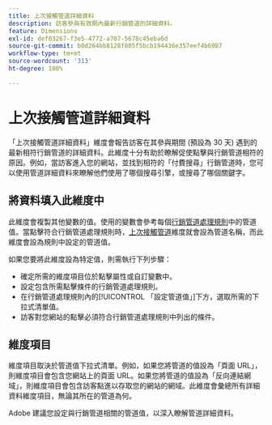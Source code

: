 ```yaml
---
title: 上次接觸管道詳細資料
description: 訪客參與有效期內最新行銷管道的詳細資料。
feature: Dimensions
exl-id: def03267-f3e5-4772-a707-5678c45eba6d
source-git-commit: b0d264bb8128f805f5bcb194436e357eef4b6987
workflow-type: tm+mt
source-wordcount: '313'
ht-degree: 100%

---
```


# 上次接觸管道詳細資料

「上次接觸管道詳細資料」維度會報告訪客在其參與期間 (預設為 30 天) 遇到的最新相符行銷管道的詳細資料。此維度十分有助於瞭解促使點擊與行銷管道相符的原因。例如，當訪客進入您的網站，並找到相符的「付費搜尋」行銷管道時，您可以使用管道詳細資料來瞭解他們使用了哪個搜尋引擎，或搜尋了哪個關鍵字。

## 將資料填入此維度中

此維度會複製其他變數的值。使用的變數會參考每個[行銷管道處理規則](/help/admin/admin/c-manage-report-suites/c-edit-report-suites/marketing-channels/c-rules.md)中的管道值。當點擊符合行銷管道處理規則時，[上次接觸管道](last-touch-channel.md)維度就會設為管道名稱，而此維度會設為規則中設定的管道值。

如果您要將此維度設為特定值，則需執行下列步驟：

* 確定所需的維度項目位於點擊屬性或自訂變數中。
* 設定包含所需點擊條件的行銷管道處理規則。
* 在行銷管道處理規則內的[!UICONTROL 「設定管道值」]下方，選取所需的下拉式清單值。
* 訪客對您網站的點擊必須符合行銷管道處理規則中列出的條件。

## 維度項目

維度項目取決於管道值下拉式清單。例如，如果您將管道的值設為「頁面 URL」，則維度項目會包含您網站上的頁面 URL。如果您將管道的值設為「反向連結網域」，則維度項目會包含訪客點進以存取您的網站的網域。此維度會彙總所有詳細資料維度項目，無論其所在的管道為何。

Adobe 建議您設定與行銷管道相關的管道值，以深入瞭解管道詳細資料。
